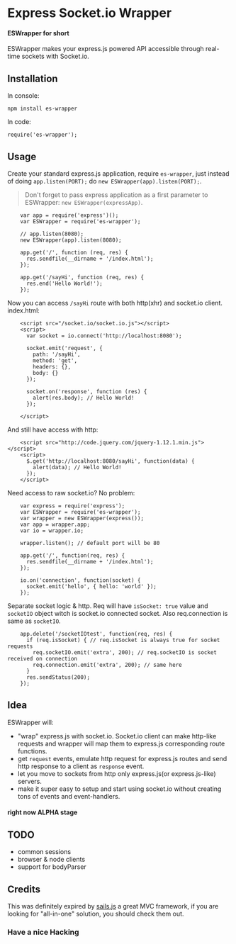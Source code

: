 

# Express Socket.io Wrapper
#### ESWrapper for short

ESWrapper makes your express.js powered API accessible through real-time sockets with Socket.io.

## Installation

In console:

    npm install es-wrapper
  
In code:

    require('es-wrapper');
 
## Usage

Create your standard express.js application, require `es-wrapper`, just instead of doing `app.listen(PORT);` do `new ESWrapper(app).listen(PORT);`.

> Don't forget to pass express application as a first parameter to ESWrapper: `new ESWrapper(expressApp)`.

        var app = require('express')();
        var ESWrapper = require('es-wrapper');
        
        // app.listen(8080);
        new ESWrapper(app).listen(8080);
        
        app.get('/', function (req, res) {
          res.sendfile(__dirname + '/index.html');
        });
        
        app.get('/sayHi', function (req, res) {
          res.end('Hello World!');
        });

Now you can access `/sayHi` route with both http(xhr) and socket.io client.
index.html:

        <script src="/socket.io/socket.io.js"></script>
        <script>
          var socket = io.connect('http://localhost:8080');
        
          socket.emit('request', {
            path: '/sayHi',
            method: 'get',
            headers: {},
            body: {}
          });
        
          socket.on('response', function (res) {
            alert(res.body); // Hello World!
          });
        
        </script>
        
And still have access with http:
    
        <script src="http://code.jquery.com/jquery-1.12.1.min.js"></script>
        <script>
          $.get('http://localhost:8080/sayHi', function(data) {
            alert(data); // Hello World!
          });
        </script>
        
Need access to raw socket.io? No problem:

        var express = require('express');
        var ESWrapper = require('es-wrapper');
        var wrapper = new ESWrapper(express());
        var app = wrapper.app;
        var io = wrapper.io;
        
        wrapper.listen(); // default port will be 80
        
        app.get('/', function(req, res) {
          res.sendfile(__dirname + '/index.html');
        });
        
        io.on('connection', function(socket) {
          socket.emit('hello', { hello: 'world' });
        });
       
Separate socket logic & http. Req will have `isSocket: true` value and `socketIO` object witch is socket.io connected socket. Also req.connection is same as `socketIO`.
 
        app.delete('/socketIOtest', function(req, res) {
          if (req.isSocket) { // req.isSocket is always true for socket requests
            req.socketIO.emit('extra', 200); // req.socketIO is socket received on connection
            req.connection.emit('extra', 200); // same here
          }
          res.sendStatus(200);
        });


## Idea

ESWrapper will:

* "wrap" express.js with socket.io. Socket.io client can make http-like requests and wrapper will map them to express.js corresponding route functions.
* get `request` events, emulate http request for express.js routes and send http response to a client as `response` event.
* let you move to sockets from http only express.js(or express.js-like) servers.
* make it super easy to setup and start using socket.io without creating tons of events and event-handlers.

#### right now ALPHA stage


## TODO

* common sessions
* browser & node clients
* support for bodyParser

## Credits

This was definitely expired by [sails.js](http://sailsjs.org) a great MVC framework, if you are looking for "all-in-one" solution, you should check them out.


### Have a nice Hacking

